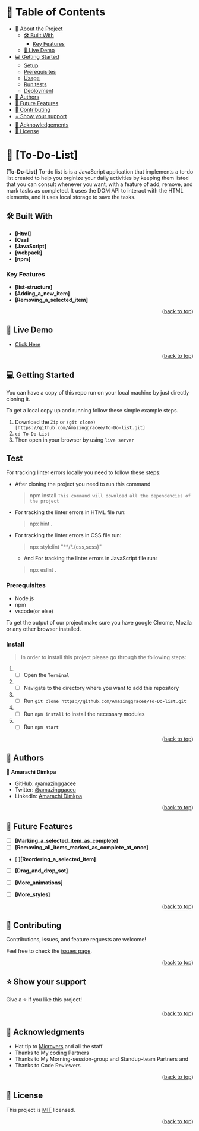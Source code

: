  <a name="readme-top"></a>
# 📗 Table of Contents

- [📖 About the Project](#about-project)
  - [🛠 Built With](#built-with)
    - [Key Features](#key-features)
  - [🚀 Live Demo](#live-demo)
- [💻 Getting Started](#getting-started)
  - [Setup](#setup)
  - [Prerequisites](#prerequisites)
  - [Usage](#usage)
  - [Run tests](#run-tests)
  - [Deployment](#triangular_flag_on_post-deployment)
- [👥 Authors](#authors)
- [🔭 Future Features](#future-features)
- [🤝 Contributing](#contributing)
- [⭐️ Show your support](#support)
- [🙏 Acknowledgements](#acknowledgements)
- [📝 License](#license)

<!-- PROJECT DESCRIPTION -->

# 📖 [To-Do-List] <a name="about-project"></a>

**[To-Do-List]** To-do list  is is a JavaScript application that implements a to-do list created to help you orginize your daily activities by keeping them listed that you can consult whenever you want, with a feature of add, remove, and mark tasks as completed.
It uses the DOM API to interact with the HTML elements, and it uses local storage to save the tasks.

## 🛠 Built With <a name="built-with"></a>
- **[Html]**
- **[Css]**
- **[JavaScript]**
- **[webpack]**
- **[npm]**
  
<!-- Features -->

### Key Features <a name="key-features"></a>

- **[list-structure]**
- **[Adding_a_new_item]**
- **[Removing_a_selected_item]**


<p align="right">(<a href="#readme-top">back to top</a>)</p>

<!-- LIVE DEMO -->

## 🚀 Live Demo <a name="live-demo"></a>


- [Click Here]()

<p align="right">(<a href="#readme-top">back to top</a>)</p>

<!-- GETTING STARTED -->

## 💻 Getting Started <a name="getting-started"></a>

You can have a copy of this repo run on your local machine by just directly cloning it.

To get a local copy up and running follow these simple example steps.
1. Download the `Zip` or `(git clone)[https://github.com/Amazinggracee/To-Do-list.git]`
2. `cd To-Do-List`
3. Then open in your browser by using `live server`

## Test

For tracking linter errors locally you need to follow these steps:

- After cloning the project you need to run this command
  > npm install
   `This command will download all the dependencies of the project`

- For tracking the linter errors in HTML file run:
  > npx hint .

- For tracking the linter errors in CSS file run:
  > npx stylelint "**/*.{css,scss}"

  - And For tracking the linter errors in JavaScript file run:
  > npx eslint .

### Prerequisites

- Node.js
- npm
- vscode(or else)

To get the output of our project make sure you have google Chrome, Mozila or any other browser installed.

### Install 

> In order to install this project please go through the following steps:

1. - [ ] Open the `Terminal`
2. - [ ] Navigate to the directory where you want to add this repository
3. - [ ] Run `git clone https://github.com/Amazinggracee/To-Do-list.git`
4. - [ ] Run `npm install` to install the necessary modules
5. - [ ] Run `npm start`

<p align="right">(<a href="#readme-top">back to top</a>)</p>

<!-- AUTHORS -->

## 👥 Authors <a name="authors"></a>


👤 **Amarachi Dimkpa**

- GitHub: [@amazinggacee](https://github.com/Amazinggracee)
- Twitter: [@amazinggaceu](https://twitter.com/amazinggraceu)
- LinkedIn: [Amarachi Dimkpa](https://linkedin.com/in/amarachi-dimkpa-070643183)


<p align="right">(<a href="#readme-top">back to top</a>)</p>

<!-- FUTURE FEATURES -->

## 🔭 Future Features <a name="future-features"></a>

- [ ] **[Marking_a_selected_item_as_complete]**
- [ ] **[Removing_all_items_marked_as_complete_at_once]**
- [ ]**[Reordering_a_selected_item]**
- [ ] **[Drag_and_drop_sot]**
- [ ] **[More_animations]**
- [ ] **[More_styles]**



<p align="right">(<a href="#readme-top">back to top</a>)</p>

<!-- CONTRIBUTING -->

## 🤝 Contributing <a name="contributing"></a>

Contributions, issues, and feature requests are welcome!

Feel free to check the [issues page](https://github.com/Amazinggracee/To-Do-list/issues).

<p align="right">(<a href="#readme-top">back to top</a>)</p>

<!-- SUPPORT -->

## ⭐️ Show your support <a name="support"></a>

Give a ⭐️ if you like this project!

<p align="right">(<a href="#readme-top">back to top</a>)</p>

<!-- ACKNOWLEDGEMENTS -->

## 🙏 Acknowledgments <a name="acknowledgements"></a>

- Hat tip to [Microvers](www.microverse.org)  and all the staff
- Thanks to My coding Partners 
- Thanks to My Morning-session-group and Standup-team Partners and
- Thanks to Code Reviewers


<p align="right">(<a href="#readme-top">back to top</a>)</p>


<!-- LICENSE -->

## 📝 License <a name="license"></a>

This project is [MIT](./LICENSE) licensed.

<p align="right">(<a href="#readme-top">back to top</a>)</p>

